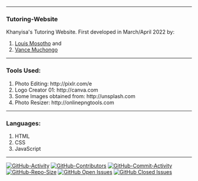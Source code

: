  <hr>
 
<h3>Tutoring-Website</h3>
<p>Khanyisa's Tutoring Website. First developed in March/April 2022 by:</p>

<ol>
  <li><a href=mailto:"mpholouism@gmail.com">Louis Mosotho</a> and </li>
  <li><a href=mailto:"vansmuchongo@gmail.com">Vance Muchongo</a></li>
</ol>

 <hr>
 
<h3>Tools Used:</h3>
<ol>
  <li>Photo Editing: http://pixlr.com/e</li>
  <li>Logo Creator 01: http://canva.com</li>
  <li>Some Images obtained from: http://unsplash.com</li>
  <li>Photo Resizer: http://onlinepngtools.com</li>
</ol>

 <hr>
 
 <h3>Languages:</h3>
 <ol>
  <li>HTML</li>
  <li>CSS</li>
  <li>JavaScript</li>
</ol>

<hr>

[![GitHub-Activity](https://img.shields.io/github/last-commit/Vance97/Tutoring-Website)](https://github.com/Vance97/Tutoring-Website)
[![GitHub-Contributors](https://img.shields.io/github/contributors/Vance97/Tutoring-Website)](https://github.com/Vance97/Tutoring-Website)
[![GitHub-Commit-Activity](https://img.shields.io/github/commit-activity/w/Vance97/Tutoring-Website)](https://github.com/Vance97/Tutoring-Website)
[![GitHub-Repo-Size](https://img.shields.io/github/repo-size/Vance97/Tutoring-Website)](https://github.com/Vance97/Tutoring-Website)
[![GitHub Open Issues](https://img.shields.io/github/issues/Vance97/Tutoring-Website)](https://github.com/Vance97/Tutoring-Website)
[![GitHub Closed Issues](https://img.shields.io/github/issues-closed/Vance97/Tutoring-Website)](https://github.com/Vance97/Tutoring-Website)
